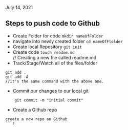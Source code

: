 July 14, 2021

## Steps to push code to Github

- Create Folder for code
`mkdir nameOfFolder`
-  navigate into newly created folder
`cd nameOfFlolder`
- Create local Repository
`git init`
- Create code
`touch readme.md`   
// Creating a new file called readme.md
- Track/Stage/Watch all of the files/folder
```
git add .
git add -A    
//it's the same command with the above one.
```
- Commit our changes to our local git
```
    git commit -m "initial commit"
```
- Create a Github repo
```
create a new repo on Github
```?
